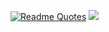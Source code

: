[![Readme Quotes](https://quotes-github-readme.vercel.app/api?type=horizontal&theme=dark)](https://github.com/piyushsuthar/github-readme-quotes)
<a href="https://github.com/devxb/gitanimals">
  <img src="https://render.gitanimals.org/farms/davidchoi23"/>
</a>

